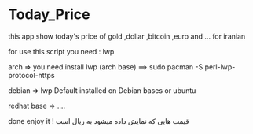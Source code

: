 # Today_Price
this app show today's price of gold ,dollar ,bitcoin ,euro and ... for iranian

for use this script you need : lwp


arch =>   you need install lwp (arch base) ==>   sudo pacman -S perl-lwp-protocol-https  

debian => lwp Default installed on Debian bases or ubuntu

redhat base => ....


done enjoy it !
قیمت هایی که نمایش داده میشود به ریال است 
